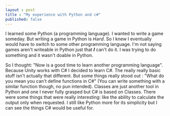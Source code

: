 ```yaml
---
layout : post
title : "My experience with Python and c#"
published: false
---
```

I learned some Python (a programming language). I wanted to write a game someday. 
But writing a game in Python is 𝘏𝘢𝘳𝘥. So I knew I eventually would have to switch to 
some other programming language. I'm not saying games aren't writeable in Python just
that 𝑰 can't do it. I was trying to do something and it wasn't doable in Python.

So I thought: "Now is a good time to learn another programming language". 
Because Unity works with C# I decided to learn C#. The really really basic stuff
isn't actually that different. But some things really stood out : "What do you 
mean you can't define functions in C#" (You can write something with a similar 
function though, no pun intended). Classes are just another tool in Python and
one I never fully grasped but C# is based on Classes. There were some things 
that were really interesting: like the ability to calculate the output only 
when requested. I still like Python more for its simplicity but I can see the
things C# would be useful for.